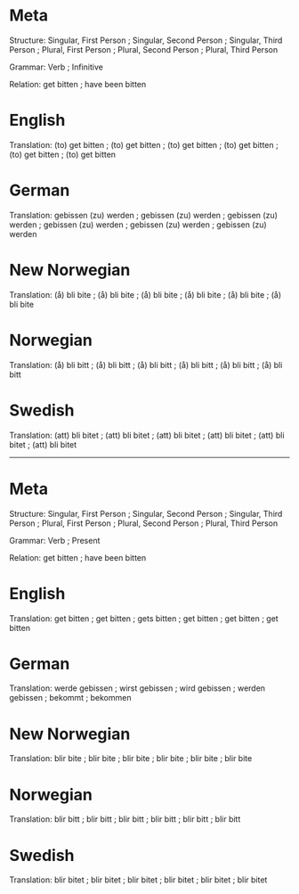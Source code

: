 Meta
====

Structure: Singular, First Person ; Singular, Second Person ; Singular, Third Person ;
           Plural, First Person   ; Plural, Second Person   ; Plural, Third Person

Grammar:   Verb ; Infinitive

Relation:  get bitten ; have been bitten



English
=======

Translation: (to) get bitten ; (to) get bitten ; (to) get bitten ;
             (to) get bitten ; (to) get bitten ; (to) get bitten



German
======

Translation: gebissen (zu) werden ; gebissen (zu) werden ; gebissen (zu) werden ;
             gebissen (zu) werden ; gebissen (zu) werden ; gebissen (zu) werden



New Norwegian
=============

Translation: (å) bli bite ; (å) bli bite ; (å) bli bite ;
             (å) bli bite ; (å) bli bite ; (å) bli bite



Norwegian
=========

Translation: (å) bli bitt ; (å) bli bitt ; (å) bli bitt ;
             (å) bli bitt ; (å) bli bitt ; (å) bli bitt



Swedish
=======

Translation: (att) bli bitet ; (att) bli bitet ; (att) bli bitet ;
             (att) bli bitet ; (att) bli bitet ; (att) bli bitet



--------------------------------------------------------------------------------

Meta
====

Structure: Singular, First Person ; Singular, Second Person ; Singular, Third Person ;
           Plural, First Person   ; Plural, Second Person   ; Plural, Third Person

Grammar:   Verb ; Present

Relation:  get bitten ; have been bitten



English
=======

Translation: get bitten ; get bitten ; gets bitten ;
             get bitten ; get bitten ; get bitten



German
======

Translation: werde gebissen  ; wirst gebissen ; wird gebissen  ;
             werden gebissen ; bekommt  ; bekommen



New Norwegian
=============

Translation: blir bite ; blir bite ; blir bite ;
             blir bite ; blir bite ; blir bite



Norwegian
=========

Translation: blir bitt ; blir bitt ; blir bitt ;
             blir bitt ; blir bitt ; blir bitt



Swedish
=======

Translation: blir bitet ; blir bitet ; blir bitet ;
             blir bitet ; blir bitet ; blir bitet
